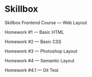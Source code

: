 # Skillbox

Skillbox Frontend Course — Web Layout

Homework #1 — Basic HTML

Homework #2 — Basic CSS

Homework #3 — Photoshop Layout

Homework #4 — Semantic Layout

Homework #4.1 — Git Test
